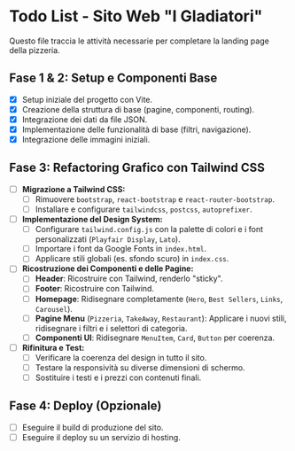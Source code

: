 # Todo List - Sito Web "I Gladiatori"

Questo file traccia le attività necessarie per completare la landing page della pizzeria.

## Fase 1 & 2: Setup e Componenti Base

- [x] Setup iniziale del progetto con Vite.
- [x] Creazione della struttura di base (pagine, componenti, routing).
- [x] Integrazione dei dati da file JSON.
- [x] Implementazione delle funzionalità di base (filtri, navigazione).
- [x] Integrazione delle immagini iniziali.

## Fase 3: Refactoring Grafico con Tailwind CSS

- [ ] **Migrazione a Tailwind CSS:**
    - [ ] Rimuovere `bootstrap`, `react-bootstrap` e `react-router-bootstrap`.
    - [ ] Installare e configurare `tailwindcss`, `postcss`, `autoprefixer`.
- [ ] **Implementazione del Design System:**
    - [ ] Configurare `tailwind.config.js` con la palette di colori e i font personalizzati (`Playfair Display`, `Lato`).
    - [ ] Importare i font da Google Fonts in `index.html`.
    - [ ] Applicare stili globali (es. sfondo scuro) in `index.css`.
- [ ] **Ricostruzione dei Componenti e delle Pagine:**
    - [ ] **Header**: Ricostruire con Tailwind, renderlo "sticky".
    - [ ] **Footer**: Ricostruire con Tailwind.
    - [ ] **Homepage**: Ridisegnare completamente (`Hero`, `Best Sellers`, `Links`, `Carousel`).
    - [ ] **Pagine Menu** (`Pizzeria`, `TakeAway`, `Restaurant`): Applicare i nuovi stili, ridisegnare i filtri e i selettori di categoria.
    - [ ] **Componenti UI**: Ridisegnare `MenuItem`, `Card`, `Button` per coerenza.
- [ ] **Rifinitura e Test:**
    - [ ] Verificare la coerenza del design in tutto il sito.
    - [ ] Testare la responsività su diverse dimensioni di schermo.
    - [ ] Sostituire i testi e i prezzi con contenuti finali.

## Fase 4: Deploy (Opzionale)

- [ ] Eseguire il build di produzione del sito.
- [ ] Eseguire il deploy su un servizio di hosting.
